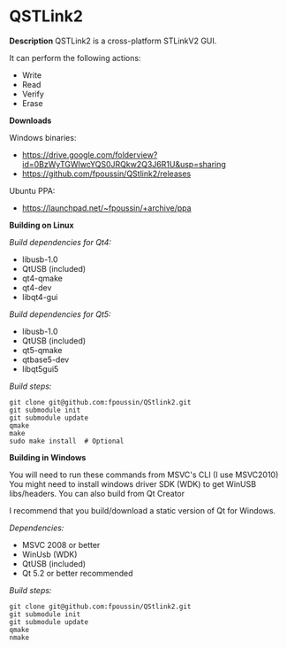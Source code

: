 **QSTLink2**
========

**Description**
QSTLink2 is a cross-platform STLinkV2 GUI.

It can perform the following actions:
 - Write
 - Read
 - Verify
 - Erase

**Downloads**

Windows binaries:  
 - https://drive.google.com/folderview?id=0BzWyTGWIwcYQS0JRQkw2Q3J6R1U&usp=sharing 
 - https://github.com/fpoussin/QStlink2/releases  

Ubuntu PPA: 
 - https://launchpad.net/~fpoussin/+archive/ppa  

**Building on Linux**

*Build dependencies for Qt4:*
 - libusb-1.0
 - QtUSB (included)
 - qt4-qmake
 - qt4-dev
 - libqt4-gui

*Build dependencies for Qt5:*
 - libusb-1.0
 - QtUSB (included)
 - qt5-qmake
 - qtbase5-dev
 - libqt5gui5
 
*Build steps:*

    git clone git@github.com:fpoussin/QStlink2.git
    git submodule init
    git submodule update
    qmake
    make
    sudo make install  # Optional


**Building in Windows**

You will need to run these commands from MSVC's CLI (I use MSVC2010)
You might need to install windows driver SDK (WDK) to get WinUSB libs/headers.
You can also build from Qt Creator

I recommend that you build/download a static version of Qt for Windows.

*Dependencies:*
 - MSVC 2008 or better
 - WinUsb (WDK)
 - QtUSB (included)
 - Qt 5.2 or better recommended

*Build steps:*

    git clone git@github.com:fpoussin/QStlink2.git
    git submodule init
    git submodule update
    qmake
    nmake

